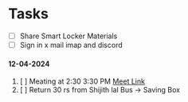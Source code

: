 # Tasks

- [ ] Share Smart Locker Materials
- [ ] Sign in x mail imap and discord

#### 12-04-2024
1. [ ] Meating at 2:30 3:30 PM [Meet Link](https://meet.google.com/pyb-xxfd-tbh)
2. [ ] Return 30 rs from Shijith lal Bus -> Saving Box
